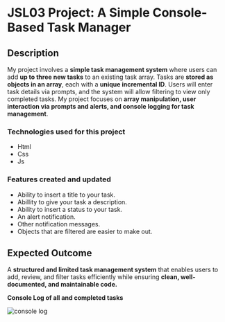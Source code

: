 # JSL03 Project: A Simple Console-Based Task Manager

## Description

My project involves a **simple task management system** where users can add **up to three new tasks** to an existing task array. Tasks are **stored as objects in an array**, each with a **unique incremental ID**. Users will enter task details via prompts, and the system will allow filtering to view only completed tasks. My project focuses on **array manipulation, user interaction via prompts and alerts, and console logging for task management**.

### Technologies used for this project

- Html
- Css
- Js

### Features created and updated

- Ability to insert a title to your task.
- Abillity to give your task a description.
- Ability to insert a status to your task.
- An alert notification.
- Other notification messages.
- Objects that are filtered are easier to make out.


## Expected Outcome

A **structured and limited task management system** that enables users to add, review, and filter tasks efficiently while ensuring **clean, well-documented, and maintainable code.**

**Console Log of all and completed tasks**

![console log](./explainer-images/console%20log.png)
